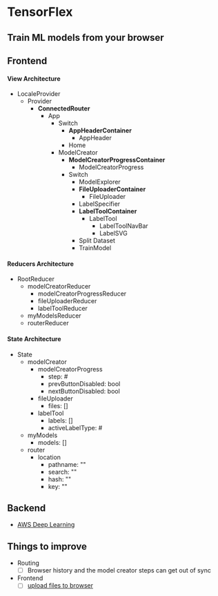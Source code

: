 # TensorFlex
## Train ML models from your browser

## Frontend

#### View Architecture

* LocaleProvider
  * Provider
    * **ConnectedRouter**
      * App
        * Switch
          * **AppHeaderContainer**
            * AppHeader
          * Home
        * ModelCreator
          * **ModelCreatorProgressContainer**
            * ModelCreatorProgress
          * Switch
            * ModelExplorer
            * **FileUploaderContainer**
              * FileUploader
            * LabelSpecifier
            * **LabelToolContainer**
              * LabelTool
                * LabelToolNavBar
                * LabelSVG
            * Split Dataset
            * TrainModel

#### Reducers Architecture

* RootReducer
  * modelCreatorReducer
    * modelCreatorProgressReducer
    * fileUploaderReducer
    * labelToolReducer
  * myModelsReducer
  * routerReducer

#### State Architecture

* State
  * modelCreator
    * modelCreatorProgress
      * step: #
      * prevButtonDisabled: bool
      * nextButtonDisabled: bool
    * fileUploader
      * files: []
    * labelTool
      * labels: []
      * activeLabelType: #
  * myModels
    * models: []
  * router
    * location
      * pathname: ""
      * search: ""
      * hash: ""
      * key: ""

## Backend

  * [AWS Deep Learning](https://aws.amazon.com/documentation/dlami/)

## Things to improve

* Routing
  - [ ] Browser history and the model creator steps can get out of sync
* Frontend
  - [ ] [upload files to browser](https://scotch.io/tutorials/use-the-html5-file-api-to-work-with-files-locally-in-the-browser)
